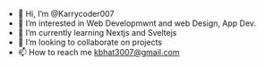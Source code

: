 - 👋 Hi, I’m @Karrycoder007
- 👀 I’m interested in Web Developmwnt and web Design, App Dev.
- 🌱 I’m currently learning Nextjs and Sveltejs
- 💞️ I’m looking to collaborate on projects
- 📫 How to reach me kbhat3007@gmail.com

<!---
Karrycoder007/Karrycoder007 is a ✨ special ✨ repository because its `README.md` (this file) appears on your GitHub profile.
You can click the Preview link to take a look at your changes.
--->
